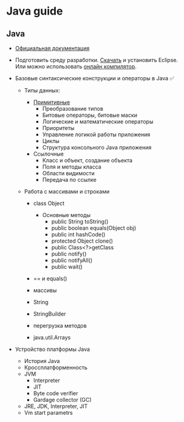 # Java guide
## Java
- [Официальная документация](https://docs.oracle.com/javase/tutorial/java/)
- Подготовить среду разработки. [Скачать](https://www.eclipse.org/downloads/) и установить Eclipse.    
  Или можно использовать [онлайн компилятор](https://ideone.com/).
  
- Базовые синтаксические конструкции и операторы в Java :white_check_mark:
    - Типы данных:
        - [Примитивные](https://docs.oracle.com/javase/tutorial/java/nutsandbolts/datatypes.html)
            - Преобразование типов
            - Битовые операторы, битовые маски
            - Логические и математические операторы
            - Приоритеты
            - Управление логикой работы приложения 
            - Циклы 
            - Структура консольного Java приложения
        - Ссылочные 
            - Класс и объект, создание объекта
            - Поля и методы класса 
            - Области видимости
            - Передача по ссылке
            
    - Работа с массивами и строками
        - class Object
            - Основные методы 
                - public String toString()
                - public boolean equals(Object obj)
                - public int hashCode()
                - protected Object clone()
                - public Class<?>getClass
                - public notify()
                - public notifyAll()
                - public wait()
                
        - == и equals()
        - массивы 
        - String
        - StringBuilder
        - перегрузка методов
        - java.util.Arrays    
        
- Устройство платформы Java

    - История Java
    - Кроссплатформенность
    - JVM
        - Interpreter
        - JIT
        - Byte code verifier
        - Gardage collector (GC)
    - JRE, JDK, Interpreter, JIT
    - Vm start parametrs 
    
